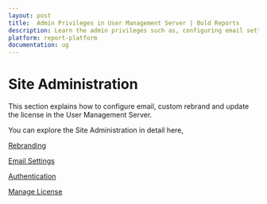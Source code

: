 ```yaml
---
layout: post
title:  Admin Privileges in User Management Server | Bold Reports
description: Learn the admin privileges such as, configuring email settings, custom rebranding, authentication and license update in the user management server.
platform: report-platform
documentation: ug
---
```


# Site Administration

This section explains how to configure email, custom rebrand and update the license in the User Management Server.

You can explore the Site Administration in detail here,

[Rebranding](./../site-administration/rebranding/)

[Email Settings](./../site-administration/email-settings/)

[Authentication](./../site-administration/authentication/)

[Manage License](./../site-administration/manage-license/)
